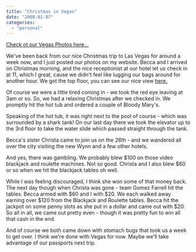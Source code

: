 ```yaml
---
title: "Christmas in Vegas"
date: "2008-01-07"
categories: 
  - "personal"
---
```


[Check ot our Vegas Photos here...](http://www.yellow5labs.com/photos/index.php?path=./Adventures/Christmas%20in%20Vegas)

We've been back from our nice Christmas trip to Las Vegas for around a week now, and I just posted our photos on my website. Becca and I arrived on Christmas morning, and the nice receptionist at our hotel let us check in at 11, which I great, cause we didn't feel like lugging our bags around for another hour. We got the top floor, you can see our nice view [here.](http://www.yellow5labs.com/photos/show.php?path=./Adventures/Christmas%20in%20Vegas/vegaschristmas%20006.jpg&index=2)

Of course we were a little tired coming in - we took the red eye leaving at 3am or so. So, we had a relaxing Christmas after we checked in. We promptly hit the hot tub and ordered a couple of Bloody Mary's.

Speaking of the hot tub, it was right next to the pool of course - which was surrounded by a shark tank! On our last day there we took the elevator up to the 3rd floor to take the water slide which passed straight through the tank.

Becca's sister Christa came to join us on the 26th - and we wandered all over the city visiting the new Wynn and a few other hotels.

And yes, there was gambling. We probably blew $100 on those video blackjack and roulette machines. Not so good. Christa and I also blew $60 or so when we hit the blackjack tables oh well.

While I was feeling discouraged, I think she won some of that money back. The next day though when Christa was gone - team Gomez Farrell hit the tables. Becca armed with $60 and I with $20. We each walked away earning over $120 from the Blackjack and Roulette tables. Becca hit the jackpot on some penny slots as she put in a dollar and came out with $20. So all in all, we came out pretty even - though it was pretty fun to win all that cash in the end.

And of course we both came down with stomach bugs that took us a week to get over. I think we're done with Vegas for now. Maybe we'll take advantage of our passports next trip.
